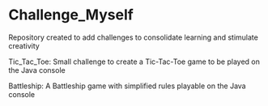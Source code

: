 # Challenge_Myself

Repository created to add challenges to consolidate learning and stimulate creativity

Tic_Tac_Toe: Small challenge to create a Tic-Tac-Toe game to be played on the Java console

Battleship: A Battleship game with simplified rules playable on the Java console
